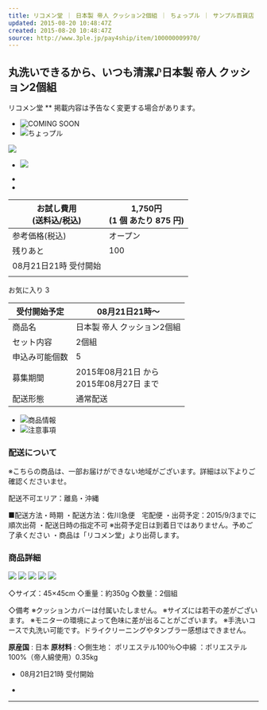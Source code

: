 ```yaml
---
title: リコメン堂 ｜ 日本製 帝人 クッション2個組 ｜ ちょっプル ｜ サンプル百貨店
updated: 2015-08-20 10:48:47Z
created: 2015-08-20 10:48:47Z
source: http://www.3ple.jp/pay4ship/item/100000009970/
---
```


## 丸洗いできるから、いつも清潔♪日本製 帝人 クッション2個組

リコメン堂
** 掲載内容は予告なく変更する場合があります。

- ![COMING SOON](../_resources/6b8b7494c6b1d74606aa5b621545bb20.png)
- ![ちょっプル](../_resources/fe44adcf85aa8e5cf78dfeb387ac5c74.png)

![](../_resources/639ca6264a92453c9cdb5036674e266a.jpg)

- ![](../_resources/fb6cd8a391d6590f622a5aab31b489cd.jpg)

-
-

| お試し費用<br>(送料込/税込) | **1,750**円<br>(1 個 あたり 875 円) |
| --- | --- |
| 参考価格(税込) | オープン |
| 残りあと | 100 |
| 08月21日21時 受付開始 |
|     |

お気に入り 3

| 受付開始予定 | 08月21日21時～ |
| --- | --- |
| 商品名 | 日本製 帝人 クッション2個組 |
| セット内容 | 2個組 |
| 申込み可能個数 | 5   |
| 募集期間 | 2015年08月21日 から<br>2015年08月27日 まで |
| 配送形態 | 通常配送 |

- ![](../_resources/14a7255bfa79333f73026d05a5273240.png)商品情報
- ![](../_resources/17e193beb99f266532512ef995380dcd.png)注意事項

### 配送について

※こちらの商品は、一部お届けができない地域がございます。詳細は以下よりご確認くださいませ。

配送不可エリア：離島・沖縄

■配送方法・時期
・配送方法：佐川急便　宅配便
・出荷予定：2015/9/3までに順次出荷
・配送日時の指定不可 ※出荷予定日は到着日ではありません。予めご了承ください
・商品は「リコメン堂」より出荷します。

### 商品詳細

 ![](../_resources/63044f413cce4cdaf3cbcb4871c4b0af.jpg)
 ![](../_resources/dc60a61e589dc24596b11b3eeefb9a8c.jpg)
 ![](../_resources/68af9b7de24088341fbd62cebf48ee51.jpg)
 ![](../_resources/200a417233be44c7f288916119d89705.jpg)
 ![](../_resources/30feebed72df7408629c5bc01e7c0e04.jpg)

◇サイズ：45×45cm
◇重量：約350g
◇数量：2個組

◇備考
※クッションカバーは付属いたしません。
※サイズには若干の差がございます。
※モニターの環境によって色味に差が出ることがございます。
※手洗いコースで丸洗い可能です。ドライクリーニングやタンブラー感想はできません。

 **原産国** : 日本
 **原材料** : ◇側生地： ポリエステル100％◇中綿 ：ポリエステル100%（帝人綿使用）0.35kg

- 08月21日21時 受付開始

-

* * *